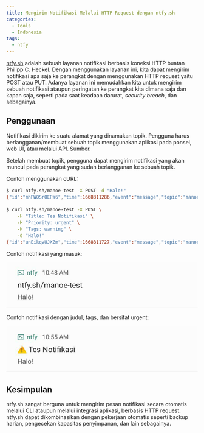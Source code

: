 ```yaml
---
title: Mengirim Notifikasi Melalui HTTP Request dengan ntfy.sh
categories:
  - Tools
  - Indonesia
tags:
  - ntfy
---
```


[ntfy.sh](https://ntfy.sh) adalah sebuah layanan notifikasi berbasis koneksi HTTP buatan Philipp C. Heckel. Dengan menggunakan layanan ini, kita dapat mengirim notifikasi apa saja ke perangkat dengan menggunakan HTTP request yaitu POST atau PUT. Adanya layanan ini memudahkan kita untuk mengirim sebuah notifikasi ataupun peringatan ke perangkat kita dimana saja dan kapan saja, seperti pada saat keadaan darurat, _security breach_, dan sebagainya.

<!--more-->

## Penggunaan

Notifikasi dikirim ke suatu alamat yang dinamakan topik. Pengguna harus berlangganan/membuat sebuah topik menggunakan aplikasi pada ponsel, web UI, atau melalui API. Sumber.

Setelah membuat topik, pengguna dapat mengirim notifikasi yang akan muncul pada perangkat yang sudah berlangganan ke sebuah topik.

Contoh menggunakan cURL:

```bash
$ curl ntfy.sh/manoe-test -X POST -d "Halo!"
{"id":"mhPWOSrOEPa6","time":1668311286,"event":"message","topic":"manoe-test","message":"Halo!"}

$ curl ntfy.sh/manoe-test -X POST \
    -H "Title: Tes Notifikasi" \
    -H "Priority: urgent" \
    -H "Tags: warning" \
    -d "Halo!"
{"id":"unEikqvUJXZm","time":1668311727,"event":"message","topic":"manoe-test","title":"Tes Notifikasi","message":"Halo!","priority":5,"tags":["warning"]}
```

Contoh notifikasi yang masuk:

![Contoh notifikasi](/media/1-EZmu-Fee-BIu0-Ms-Q-lg45v3w.png)

Contoh notifikasi dengan judul, tags, dan bersifat urgent:

![Contoh notifikasi dengan judul, tags, dan urgent](/media/1-vc-U7-UK1-Uvzh-HKZYQS3mg.png)

## Kesimpulan

ntfy.sh sangat berguna untuk mengirim pesan notifikasi secara otomatis melalui CLI ataupun melalui integrasi aplikasi, berbasis HTTP request. ntfy.sh dapat dikombinasikan dengan pekerjaan otomatis seperti backup harian, pengecekan kapasitas penyimpanan, dan lain sebagainya.
